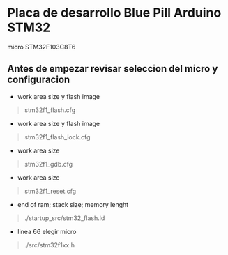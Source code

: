 # Placa de desarrollo Blue Pill Arduino STM32
micro STM32F103C8T6


Antes de empezar revisar seleccion del micro y configuracion
------------------------------------------------------------

* work area size y flash image
>stm32f1_flash.cfg

* work area size y flash image
>stm32f1_flash_lock.cfg

* work area size
>stm32f1_gdb.cfg

* work area size
>stm32f1_reset.cfg

* end of ram; stack size; memory lenght
>./startup_src/stm32_flash.ld

* linea 66 elegir micro
>./src/stm32f1xx.h

